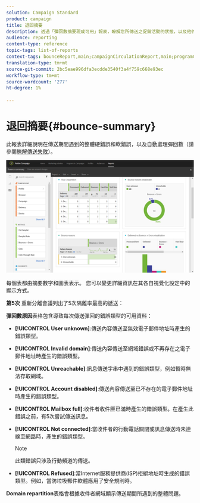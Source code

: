 ```yaml
---
solution: Campaign Standard
product: campaign
title: 退回摘要
description: 透過「彈回數摘要現成可用」報表，瞭解您所傳送之促銷活動的狀態，以及他們可能遇到的錯誤。
audience: reporting
content-type: reference
topic-tags: list-of-reports
context-tags: bounceReport,main;campaignCirculationReport,main;programCirculationReport,main
translation-type: tm+mt
source-git-commit: 2bc5eae996dfa3ecdde3540f3a4f759c668e93ec
workflow-type: tm+mt
source-wordcount: '277'
ht-degree: 1%

---
```



# 退回摘要{#bounce-summary}

此報表詳細說明在傳送期間遇到的整體硬錯誤和軟錯誤，以及自動處理彈回數（請參閱[瞭解傳送失敗](../../sending/using/understanding-delivery-failures.md)）。

![](assets/campaign_reports_bounces.png)

每個表都由摘要數字和圖表表示。 您可以變更詳細資訊在其各自視覺化設定中的顯示方式。

**第5次** 重新分離會議列出了5次隔離率最高的遞送：

**彈回數原因**&#x200B;表格包含導致每次傳送彈回的錯誤類型的可用資料：

* **[!UICONTROL User unknown]**:傳送內容傳送至無效電子郵件地址時產生的錯誤類型。
* **[!UICONTROL Invalid domain]**:傳送內容傳送至網域錯誤或不再存在之電子郵件地址時產生的錯誤類型。
* **[!UICONTROL Unreachable]**:訊息傳送字串中遇到的錯誤類型，例如暫時無法存取網域。
* **[!UICONTROL Account disabled]**:傳送內容傳送至已不存在的電子郵件地址時產生的錯誤類型。
* **[!UICONTROL Mailbox full]**:收件者收件匣已滿時產生的錯誤類型。在產生此錯誤之前，有5次嘗試傳送訊息。
* **[!UICONTROL Not connected]**:當收件者的行動電話關閉或訊息傳送時未連線至網路時，產生的錯誤類型。

   >[!NOTE]
   >
   >此類錯誤只涉及行動頻道的傳送。

* **[!UICONTROL Refused]**:當Internet服務提供商(ISP)拒絕地址時生成的錯誤類型。例如，當防垃圾郵件軟體應用了安全規則時。

**Domain repartition**&#x200B;表格會根據收件者網域顯示傳送期間所遇到的整體問題。
